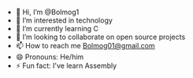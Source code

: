 - 👋 Hi, I’m @Bolmog1
- 👀 I’m interested in technology
- 🌱 I’m currently learning C
- 💞️ I’m looking to collaborate on open source projects
- 📫 How to reach me Bolmog01@gmail.com
- 😄 Pronouns: He/him
- ⚡ Fun fact: I've learn Assembly

<!---
Bolmog1/Bolmog1 is a ✨ special ✨ repository because its `README.md` (this file) appears on your GitHub profile.
You can click the Preview link to take a look at your changes.
--->
